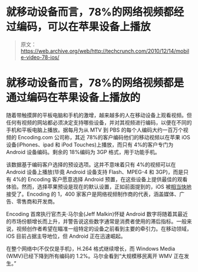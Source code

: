 # 就移动设备而言，78%的网络视频都经过编码，可以在苹果设备上播放

> 原文：<https://web.archive.org/web/http://techcrunch.com/2010/12/14/mobile-video-78-ios/>

# 就移动设备而言，78%的网络视频都是通过编码在苹果设备上播放的

随着带触摸屏的平板电脑和手机的激增，越来越多的人在移动设备上观看视频。但任何有视频的网站都必须决定支持哪些设备，并对其视频进行编码，以便在不同的手机和平板电脑上播放。据每月为从 MTV 到 PBS 的每个人编码大约一百万个视频的 Encoding.com 公司称，其近 78%的客户编码他们的移动视频以在苹果 iOS 设备(iPhones、ipad 和 iPod Touches)上播放，而只有 4%的客户专门为 Android 设备编码。剩余的 18%编码为 3GP 格式，用于功能手机。

该数据基于编码客户选择的预设选项。这并不意味着只有 4%的视频可以在 Android 设备上播放(毕竟 Android 设备支持 Flash、MPEG-4 和 3GP)，而是只有 4%的 Encoding 客户愿意选择 Android 预置，在这些设备上提供最佳的观看体验。然而，选择苹果预设是现在的默认设置，正如前面提到的，iOS 被[相当快地](https://web.archive.org/web/20230205012850/https://techcrunch.com/2010/05/01/h-264-66-percent-web-video/)接受了。Encoding 的 1，400 家客户是网络视频制作商的代表，涵盖媒体、广告、零售商和开发商。

Encoding 首席执行官杰夫·马尔金(Jeff Malkin)怀疑 Android 数字将随着其最近的市场份额增长而上升，并警告说这些数字通常是消费者使用的滞后指标。一般来说，视频创作者希望在瞄准一组特定的设备之前看到主要的牵引力。在移动领域，iOS 目前占据主导地位，但 Android 正在迅速崛起。

在整个网络中(不仅仅是手机)，H.264 格式继续增长，而 Windows Media (WMV)已经下降到所有编码的 1.2%。马尔金看到“大规模移民离开 WMV 正在发生。”